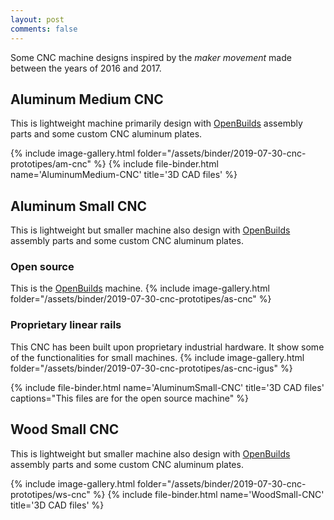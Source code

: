 ```yaml
---
layout: post
comments: false
---
```

Some CNC machine designs inspired by the *maker movement* made between the years of 2016 and 2017.

## Aluminum Medium CNC
This is lightweight machine primarily design with [OpenBuilds](https://openbuildspartstore.com/) assembly parts and some custom CNC aluminum plates.

{% include image-gallery.html folder="/assets/binder/2019-07-30-cnc-prototipes/am-cnc" %}
{% include file-binder.html name='AluminumMedium-CNC' title='3D CAD files' %}

## Aluminum Small CNC
This is lightweight but smaller machine also design with [OpenBuilds](https://openbuildspartstore.com/) assembly parts and some custom CNC aluminum plates.
### Open source
This is the [OpenBuilds](https://openbuildspartstore.com/) machine.
{% include image-gallery.html folder="/assets/binder/2019-07-30-cnc-prototipes/as-cnc" %}
### Proprietary linear rails
This CNC has been built upon proprietary industrial hardware. It show some of the functionalities for small machines.
{% include image-gallery.html folder="/assets/binder/2019-07-30-cnc-prototipes/as-cnc-igus" %}

{% include file-binder.html name='AluminumSmall-CNC' title='3D CAD files' captions="This files are for the open source machine" %}

## Wood Small CNC
This is lightweight but smaller machine also design with [OpenBuilds](https://openbuildspartstore.com/) assembly parts and some custom CNC aluminum plates.

{% include image-gallery.html folder="/assets/binder/2019-07-30-cnc-prototipes/ws-cnc" %}
{% include file-binder.html name='WoodSmall-CNC' title='3D CAD files' %}
